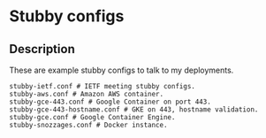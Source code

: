 # Stubby configs

## Description
These are example stubby configs to talk to my deployments.

```
stubby-ietf.conf # IETF meeting stubby configs.
stubby-aws.conf # Amazon AWS container.
stubby-gce-443.conf # Google Container on port 443.
stubby-gce-443-hostname.conf # GKE on 443, hostname validation.
stubby-gce.conf # Google Container Engine.
stubby-snozzages.conf # Docker instance.
```